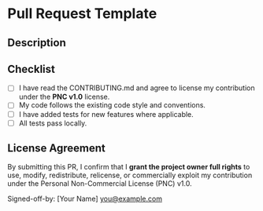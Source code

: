 # Pull Request Template

## Description
<!-- Describe the changes you are making -->

## Checklist
- [ ] I have read the CONTRIBUTING.md and agree to license my contribution under the **PNC v1.0** license.
- [ ] My code follows the existing code style and conventions.
- [ ] I have added tests for new features where applicable.
- [ ] All tests pass locally.

## License Agreement
By submitting this PR, I confirm that I **grant the project owner full rights** to use, modify, redistribute, relicense, or commercially exploit my contribution under the Personal Non-Commercial License (PNC) v1.0.

Signed-off-by: [Your Name] <you@example.com>
